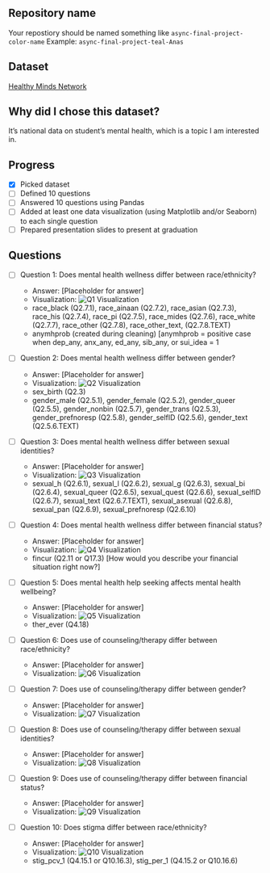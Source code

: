 ## Repository name
Your repostiory should be named something like `async-final-project-color-name`
Example: `async-final-project-teal-Anas`

## Dataset
[Healthy Minds Network](https://healthymindsnetwork.org/hms/)

## Why did I chose this dataset?
It’s national data on student’s mental health, which is a topic I am interested in.

## Progress
- [X] Picked dataset
- [ ] Defined 10 questions
- [ ] Answered 10 questions using Pandas
- [ ] Added at least one data visualization (using Matplotlib and/or Seaborn) to each single question
- [ ] Prepared presentation slides to present at graduation

## Questions
- [ ] Question 1: Does mental health wellness differ between race/ethnicity?
  - Answer: [Placeholder for answer]
  - Visualization: ![Q1 Visualization](https://example.com/path-to-image-1.png)
  - race_black (Q2.7.1), race_ainaan (Q2.7.2), race_asian (Q2.7.3), race_his (Q2.7.4), race_pi (Q2.7.5), race_mides (Q2.7.6), race_white (Q2.7.7), race_other (Q2.7.8), race_other_text, (Q2.7.8.TEXT)
  - anymhprob (created during cleaning) [anymhprob = positive case when dep_any, anx_any, ed_any, sib_any, or sui_idea = 1

- [ ] Question 2: Does mental health wellness differ between gender?
  - Answer: [Placeholder for answer]
  - Visualization: ![Q2 Visualization](https://example.com/path-to-image-2.png)
  - sex_birth (Q2.3)
  - gender_male (Q2.5.1), gender_female (Q2.5.2), gender_queer (Q2.5.5), gender_nonbin (Q2.5.7), gender_trans (Q2.5.3), gender_prefnoresp (Q2.5.8), gender_selfID (Q2.5.6), gender_text (Q2.5.6.TEXT)

- [ ] Question 3: Does mental health wellness differ between sexual identities?
  - Answer: [Placeholder for answer]
  - Visualization: ![Q3 Visualization](https://example.com/path-to-image-3.png)
  - sexual_h (Q2.6.1), sexual_l (Q2.6.2), sexual_g (Q2.6.3), sexual_bi (Q2.6.4), sexual_queer (Q2.6.5), sexual_quest (Q2.6.6), sexual_selfID (Q2.6.7), sexual_text (Q2.6.7.TEXT), sexual_asexual (Q2.6.8), sexual_pan (Q2.6.9), sexual_prefnoresp (Q2.6.10)

- [ ] Question 4: Does mental health wellness differ between financial status?
  - Answer: [Placeholder for answer]
  - Visualization: ![Q4 Visualization](https://example.com/path-to-image-4.png)
  - fincur (Q2.11 or Q17.3) [How would you describe your financial situation right
now?]

- [ ] Question 5: Does mental health help seeking affects mental health wellbeing?
  - Answer: [Placeholder for answer]
  - Visualization: ![Q5 Visualization](https://example.com/path-to-image-5.png)
  - ther_ever (Q4.18)

- [ ] Question 6: Does use of counseling/therapy differ between race/ethnicity?
  - Answer: [Placeholder for answer]
  - Visualization: ![Q6 Visualization](https://example.com/path-to-image-6.png)

- [ ] Question 7: Does use of counseling/therapy differ between gender?
  - Answer: [Placeholder for answer]
  - Visualization: ![Q7 Visualization](https://example.com/path-to-image-7.png)

- [ ] Question 8: Does use of counseling/therapy differ between sexual identities?
  - Answer: [Placeholder for answer]
  - Visualization: ![Q8 Visualization](https://example.com/path-to-image-8.png)

- [ ] Question 9: Does use of counseling/therapy differ between financial status?
  - Answer: [Placeholder for answer]
  - Visualization: ![Q9 Visualization](https://example.com/path-to-image-9.png)

- [ ] Question 10: Does stigma differ between race/ethnicity?
  - Answer: [Placeholder for answer]
  - Visualization: ![Q10 Visualization](https://example.com/path-to-image-10.png)
  - stig_pcv_1 (Q4.15.1 or Q10.16.3), stig_per_1 (Q4.15.2 or Q10.16.6)
